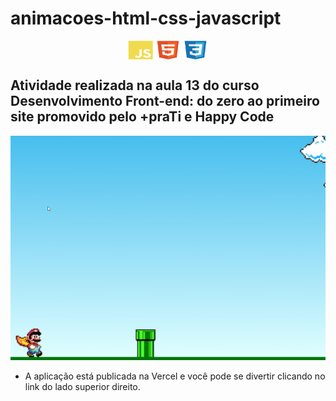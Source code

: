 # animacoes-html-css-javascript
<div align="center" >
<img align="center" alt="Dani-Js" height="30" width="40" src="https://raw.githubusercontent.com/devicons/devicon/master/icons/javascript/javascript-plain.svg">
<img align="center" alt="Dani-HTML" height="30" width="40" src="https://raw.githubusercontent.com/devicons/devicon/master/icons/html5/html5-original.svg">
 <img align="center" alt="Dani-CSS" height="30" width="40" src="https://raw.githubusercontent.com/devicons/devicon/master/icons/css3/css3-original.svg">
 </div>


## Atividade realizada na aula 13 do curso Desenvolvimento Front-end: do zero ao primeiro site promovido pelo +praTi e Happy Code



![](./imagens/imagem-projeto.png)



- A aplicação está publicada na Vercel e você pode se divertir clicando no link do lado superior direito.
